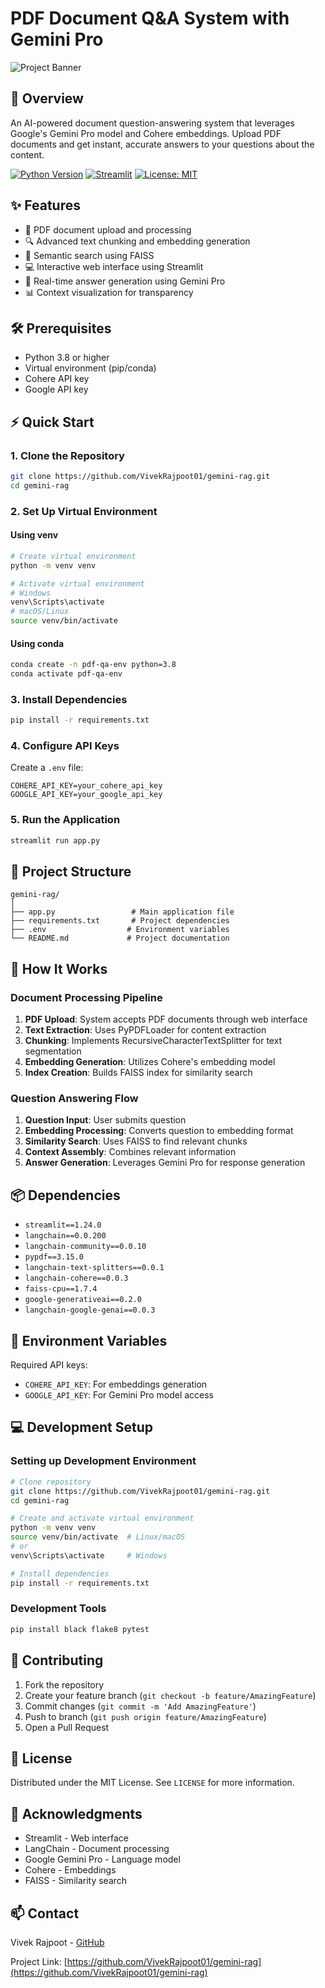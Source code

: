 # PDF Document Q&A System with Gemini Pro

![Project Banner](https://www.google.com/imgres?q=banner&imgurl=https%3A%2F%2Fpng.pngtree.com%2Fpng-clipart%2F20220222%2Fourmid%2Fpngtree-3d-ribbon-promotion-decoration-red-banner-png-image_4429507.png&imgrefurl=https%3A%2F%2Fpngtree.com%2Fso%2Fbanner&docid=DNtjCOyQULXS9M&tbnid=LzgNufAvAYHSLM&vet=12ahUKEwjMxOHGq4KLAxXOdvUHHTG1JmEQM3oECHoQAA..i&w=640&h=360&hcb=2&ved=2ahUKEwjMxOHGq4KLAxXOdvUHHTG1JmEQM3oECHoQAA)

## 🚀 Overview
An AI-powered document question-answering system that leverages Google's Gemini Pro model and Cohere embeddings. Upload PDF documents and get instant, accurate answers to your questions about the content.

[![Python Version](https://img.shields.io/badge/python-3.8+-blue.svg)](https://www.python.org/downloads/)
[![Streamlit](https://img.shields.io/badge/Streamlit-1.24.0-FF4B4B.svg)](https://streamlit.io/)
[![License: MIT](https://img.shields.io/badge/License-MIT-yellow.svg)](https://opensource.org/licenses/MIT)

## ✨ Features
- 📄 PDF document upload and processing
- 🔍 Advanced text chunking and embedding generation
- 🔎 Semantic search using FAISS
- 💻 Interactive web interface using Streamlit
- 🤖 Real-time answer generation using Gemini Pro
- 📊 Context visualization for transparency

## 🛠️ Prerequisites
- Python 3.8 or higher
- Virtual environment (pip/conda)
- Cohere API key
- Google API key

## ⚡️ Quick Start

### 1. Clone the Repository
```bash
git clone https://github.com/VivekRajpoot01/gemini-rag.git
cd gemini-rag
```

### 2. Set Up Virtual Environment
#### Using venv
```bash
# Create virtual environment
python -m venv venv

# Activate virtual environment
# Windows
venv\Scripts\activate
# macOS/Linux
source venv/bin/activate
```

#### Using conda
```bash
conda create -n pdf-qa-env python=3.8
conda activate pdf-qa-env
```

### 3. Install Dependencies
```bash
pip install -r requirements.txt
```

### 4. Configure API Keys
Create a `.env` file:
```env
COHERE_API_KEY=your_cohere_api_key
GOOGLE_API_KEY=your_google_api_key
```

### 5. Run the Application
```bash
streamlit run app.py
```

## 📁 Project Structure
```
gemini-rag/
│
├── app.py                 # Main application file
├── requirements.txt       # Project dependencies
├── .env                  # Environment variables
└── README.md             # Project documentation
```

## 🔧 How It Works

### Document Processing Pipeline
1. **PDF Upload**: System accepts PDF documents through web interface
2. **Text Extraction**: Uses PyPDFLoader for content extraction
3. **Chunking**: Implements RecursiveCharacterTextSplitter for text segmentation
4. **Embedding Generation**: Utilizes Cohere's embedding model
5. **Index Creation**: Builds FAISS index for similarity search

### Question Answering Flow
1. **Question Input**: User submits question
2. **Embedding Processing**: Converts question to embedding format
3. **Similarity Search**: Uses FAISS to find relevant chunks
4. **Context Assembly**: Combines relevant information
5. **Answer Generation**: Leverages Gemini Pro for response generation

## 📦 Dependencies
- `streamlit==1.24.0`
- `langchain==0.0.200`
- `langchain-community==0.0.10`
- `pypdf==3.15.0`
- `langchain-text-splitters==0.0.1`
- `langchain-cohere==0.0.3`
- `faiss-cpu==1.7.4`
- `google-generativeai==0.2.0`
- `langchain-google-genai==0.0.3`

## 🔑 Environment Variables

Required API keys:
- `COHERE_API_KEY`: For embeddings generation
- `GOOGLE_API_KEY`: For Gemini Pro model access

## 💻 Development Setup

### Setting up Development Environment
```bash
# Clone repository
git clone https://github.com/VivekRajpoot01/gemini-rag.git
cd gemini-rag

# Create and activate virtual environment
python -m venv venv
source venv/bin/activate  # Linux/macOS
# or
venv\Scripts\activate     # Windows

# Install dependencies
pip install -r requirements.txt
```

### Development Tools
```bash
pip install black flake8 pytest
```

## 🤝 Contributing
1. Fork the repository
2. Create your feature branch (`git checkout -b feature/AmazingFeature`)
3. Commit changes (`git commit -m 'Add AmazingFeature'`)
4. Push to branch (`git push origin feature/AmazingFeature`)
5. Open a Pull Request

## 📝 License
Distributed under the MIT License. See `LICENSE` for more information.

## 🙏 Acknowledgments
- Streamlit - Web interface
- LangChain - Document processing
- Google Gemini Pro - Language model
- Cohere - Embeddings
- FAISS - Similarity search

## 📫 Contact
Vivek Rajpoot - [GitHub](https://github.com/VivekRajpoot01)

Project Link: [https://github.com/VivekRajpoot01/gemini-rag](https://github.com/VivekRajpoot01/gemini-rag)
